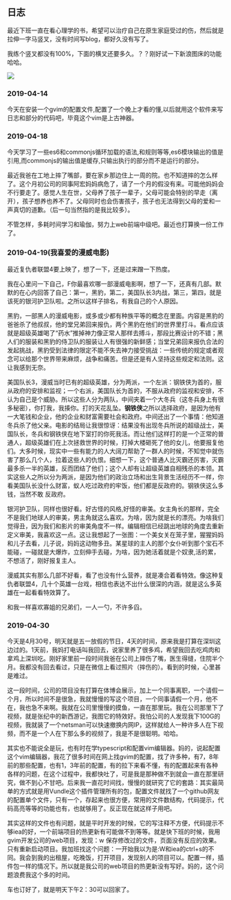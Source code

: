 ## 日志

最近下班一直在看心理学的书，希望可以治疗自己在原生家庭受过的伤，然后就是拉伸一字马竖叉，没有时间写blog，都好久没有写了。

我练个竖叉都没有100%，下面的横叉还要多久。？？刚好试一下新浪图床的功能哈哈。

![](http://ww1.sinaimg.cn/large/a6585224ly1g1ga1b5fzwj20xb0m915g.jpg)

### 2019-04-14

今天在安装一个gvim的配置文件,配置了一个晚上才看的懂,以后就用这个软件来写日志和部分的代码吧，毕竟这个vim是上古神器。

### 2019-04-18 

今天学习了一些es6和commonjs循环加载的语法,和规则等等,es6模块输出的值是引用,而commonjs的输出值是缓存,只输出执行的部分而不是运行的部分。

最近我爸在工地上摔了嘴部，要在家乡那边住上一周的院。也不知道摔的怎么样了。这个月初公司的同事阿宏妈妈病危了，请了一个月的假没有来。可能他妈妈会不行要走了。感觉人生在世，父母养了孩子一辈子，父母可能会特别的早走（离开），孩子想养也养不了。父母同时也会伤害孩子，孩子也无法得到父母的爱和一声真切的道歉。（后一句当然指的是我比较多）。

不管怎样，多耗时间学习和瑜伽，努力上web前端中级吧。最近也打算换一份工作了。

### 2019-04-19(我喜爱的漫威电影)

最近复仇者联盟4要上映了，想了一下，还是过来蹭一下热度。

我在心里问一下自己，F你最喜欢哪一部漫威电影啊，想了一下，还真有几部。默默的在心内回答了自己：第一，黑豹，第二，美国队长3内战，第三，第四，就是该死的银河护卫队啦。之所以这样子排名，有我自己的个人原因。


黑豹，一部黑人的漫威电影，或多或少都有种族平等的概念在里面。内容是黑豹的爸爸杀了他叔叔，他的堂兄弟回来报仇，两个黑豹在他们的世界里打斗。看点应该就是超级英雄喝了“药水”推掉神力像正常人那样去搏斗，那段比赛设计的不错；黑人们的服装和黑豹的侍卫队的服装让人有很强的新鲜感；当堂兄弟回来报仇合法的发起挑战，黑豹受到法律的限定不能不失去神力接受挑战：一些传统的规定或者观念可以给那个世界带来麻烦，战争和痛苦。但是还是有人坚持这些规定和法则。这让我感到无奈。

美国队长3，漫威当时已有的超级英雄，分为两派，一个左派：钢铁侠为首的，服从政府的安排和监视；一个右派，美国队长为首的，不服从政府的监视和安排，不认为自己是个威胁。所以这些人分为两队，中间夹着一个大冬兵（这冬兵身上有很多秘密），你打我，我揍你。打的天花乱坠。**钢铁侠**之所以选择政府，是因为他有一大笔钱和企业，他的企业和财富需要社会和政府。中间还出了一个事情：他知道冬兵杀了他父亲。电影的结局让我很惊讶：结果没有出现冬兵所说的超级战士，美国队长，冬兵和钢铁侠在地下室打的你死我活。而让他们这样打的是一个正常的普通人，超级英雄们在上次拯救世界的时候，打掉大楼砸死了他的女儿，他要报复他们。大多时候，现实中一些有能力的人大阔刀帮助了一群人的时候，不知觉中就伤害了那么几个人，拉着这些人的仇恨。细想一下，这个普通人比灭霸还厉害，灭霸最多杀一半的英雄，反而团结了他们；这个人却有让超级英雄自相残杀的本领。其实这些人之所以分为两派，是因为他们的政治立场和出生背景生活经历不一样，你看美国队长没什么财富，蚁人吃过政府的牢饭，他们都是反政府的。钢铁侠这么多钱，当然不敢
反政府。    

银河护卫队，同样也很好看。好古怪的风格,好怪的审美。女主角长的那样，完全不是我们地球人的审美，男主角就这么喜欢。为啥，因为就是长的漂亮。为啥我们觉得丑，因为我们和影片的审美角度不一样。编辑相信已经跳出地球的角度去重新定义审美，我喜欢这一点。这让我想起了一张图：一个美女关在笼子里，猩猩妈妈和儿子去看，儿子说，妈妈这动物多丑。某星球的主人的那个女仆听到那个宝石不能碰，一碰就是大爆炸，立刻伸手去碰，为啥，因为她活着就是个奴隶,活的累，不想活了，刚好报复主人。

漫威其实有那么几部不好看，看了也没有什么营养，就是凑合着看特效。像这种复仇者联盟4，几十个英雄一台戏，相信也表达不出什么很深的内涵，就是这么多英雄在一起看看特效算了。

和我一样喜欢寡姐的兄弟们，一人一勺，不许多舀。

### 2019-04-30

今天是4月30号，明天就是五一放假的节日，4天的时间，原来我是打算在深圳这边过的。1天前，我妈打电话叫我回去，说家里养了很多鸡，希望我回去吃鸡肉和拿鸡上深圳吃。刚好家里前一段时间我爸在公司上摔伤了嘴，医生得缝，住院半个月。我都没有回去看过，只是在微信上看过照片（摔伤的）。看到的时候，心里甚是难过。

这一段时间，公司的项目没有打算在体博会展示，加上一个同事离职，一个请假一个月，所以时间不是很急，我就慢慢的写这个项目，一个同事请假一个月，他不在，我也急不来啊。我就在公司里慢慢的摸鱼，一直在那里玩。我在公司那里下了视频，就是张纪中的新西游记，我图它的特效好。我怕公司的人发现我下100G的视频，我就装了一个netsman可以快速撤换内网IP，这样就给人一种许多人在下视频，而不是一个人在下那么多的视频了，我是不是很聪明。哈哈。

其实也不能说全是玩，也有时在学typescript和配置vim编辑器。妈的，说起配置这个vim编辑器，我花了很多时间在网上找gvim的配置，找了许多种，有7，8年前的那些配置，也有1，3年前的配置，有的拉下来看不懂，有的配置起来有各种各样的问题，在这个过程中，我都快吐了，可是我是那种做不到就会一直在那里研究，做不到心不甘吧。后来我一直花时间找，慢慢的就研究了它的套路：其实最简单的方式就是用Vundle这个插件管理所有的包，配置文件就找了一个github网友的配置单个文件，只有一个，存起来也很方便，常用的文件数结构，代码提示，代码高亮等等的功能也有，也就够用了。反正现在就这样子用吧。

其实这样的文件也有问题，就是平时开发的时候，它的写注释不方便，代码提示不够iea的好，一个前端项目的热更新有可能做不到等等。就是快下班的时候，我用gvim开发公司的web项目，发现：w 保存修改过的文件，页面没有反应的效果。只有重新启动项目。我加班找这个问题：一开始我以为是:W和iea的ctrl+s的不同。我会到我的出租屋，吃晚饭，打开项目，发现别人的项目可以。配置一样，插件包一样的情况下。所以就是我公司的web项目的热更新没有写好。妈的，这个问题浪费我这个多的时间。

车也订好了，就是明天下午2：30可以回家了。
